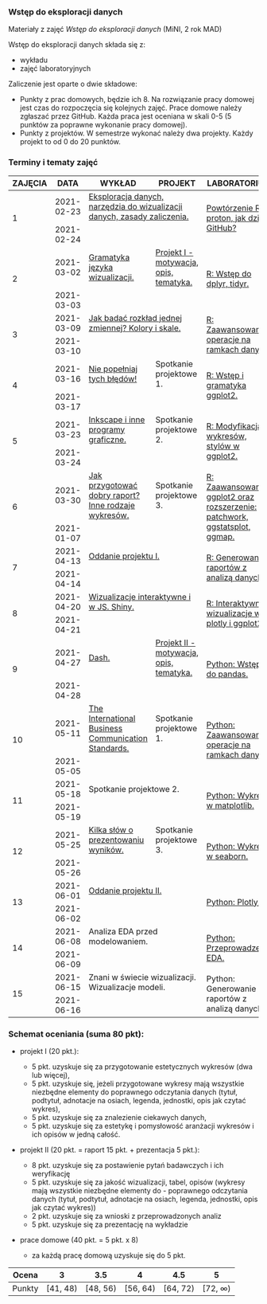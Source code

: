 ### Wstęp do eksploracji danych

Materiały z zajęć *Wstęp do eksploracji danych* (MiNI, 2 rok MAD)

Wstęp do eksploracji danych składa się z:

-   wykładu
-   zajęć laboratoryjnych

Zaliczenie jest oparte o dwie składowe:
-   Punkty z prac domowych, będzie ich 8. Na rozwiązanie pracy domowej jest czas do rozpoczęcia się kolejnych zajęć. Prace domowe należy zgłaszać przez GitHub. Każda praca jest oceniana w skali 0-5 (5 punktów za poprawne wykonanie pracy domowej).
-   Punkty z projektów. W semestrze wykonać należy dwa projekty. Każdy projekt to od 0 do 20 punktów.

### Terminy i tematy zajęć 

<table>
<thead>
  <tr>
    <th>ZAJĘCIA</th>
    <th>DATA</th>
    <th>WYKŁAD </th>
    <th>PROJEKT</th>
    <th>LABORATORIUM</th>
    <th>SKŁADOWA</th>
    <th>PUNKTY</th>
  </tr>
</thead>
<tbody>
  <tr>
    <td rowspan="2">1</td>
    <td>2021-02-23</td>
     <td colspan="2"><a href="https://github.com/mini-pw/2021L-ExploratoryDataAnalysis/blob/main/Wyk%C5%82ad/Wstep_do_eksploracji_danych.pdf" target="_blank" rel="noopener noreferrer">Eksploracja danych, narzędzia do wizualizacji danych, zasady zaliczenia.</a></td>
    <td rowspan="2"><a href="https://github.com/mini-pw/2021L-ExploratoryDataAnalysis/blob/main/Laboratoria/Lab_1.R" target="_blank" rel="noopener noreferrer">Powtórzenie R - proton, jak działa GitHub?</a></td>
    <td rowspan="2"></td>
    <td rowspan="2"></td>
  </tr>
  <tr>
    <td>2021-02-24</td>
    <td colspan="2"></td>
  </tr>
  <tr>
    <td rowspan="2">2</td>
    <td>2021-03-02</td>
    <td><a href="https://github.com/mini-pw/2021L-ExploratoryDataAnalysis/blob/main/Wyk%C5%82ad/Gramatyka_jezyka_wizualizacji.pdf" target="_blank" rel="noopener noreferrer">Gramatyka języka wizualizacji.</a></td>
    <td><a href="https://github.com/mini-pw/2021L-ExploratoryDataAnalysis/tree/main/Projekt/Projekt1" target="_blank" rel="noopener noreferrer">Projekt I - motywacja, opis, tematyka.</a></td>
    <td rowspan="2"><a href="https://github.com/mini-pw/2021L-ExploratoryDataAnalysis/blob/main/Laboratoria/Lab_2.R" target="_blank" rel="noopener noreferrer">R: Wstęp do dplyr, tidyr.</a></td>
    <td rowspan="2"></td>
    <td rowspan="2"></td>
  </tr>
  <tr>
    <td>2021-03-03</td>
    <td colspan="2"></td>
  </tr>
  <tr>
    <td rowspan="2">3</td>
    <td>2021-03-09</td>
    <td colspan="2"><a href="https://github.com/mini-pw/2021L-ExploratoryDataAnalysis/blob/main/Wyk%C5%82ad/Jak%20bada%C4%87%20rozk%C5%82ad%20jednej%20zmiennej%2C%20kolory%20i%20skale..pdf" target="_blank" rel="noopener noreferrer">Jak badać rozkład jednej zmiennej? Kolory i skale.</a></td>
    <td rowspan="2"><a href="https://github.com/mini-pw/2021L-ExploratoryDataAnalysis/blob/main/Laboratoria/Lab_3.R" target="_blank" rel="noopener noreferrer">R: Zaawansowane operacje na ramkach danych.</a></td>
    <td rowspan="2"><a href="https://github.com/mini-pw/2021L-ExploratoryDataAnalysis/issues/33" target="_blank" rel="noopener noreferrer">PD1</a></td>
    <td rowspan="2">5</td>
  </tr>
  <tr>
    <td>2021-03-10</td>
    <td colspan="2"></td>
  </tr>
  <tr>
    <td rowspan="2">4</td>
    <td>2021-03-16</td>
    <td><a href="https://github.com/mini-pw/2021L-ExploratoryDataAnalysis/blob/main/Wyk%C5%82ad/Nie%20pope%C5%82niaj%20tych%20b%C5%82%C4%99d%C3%B3w!.pdf" target="_blank" rel="noopener noreferrer">Nie popełniaj tych błędów!</a></td>
    <td>Spotkanie projektowe 1.</td>
    <td rowspan="2"><a href="https://github.com/mini-pw/2021L-ExploratoryDataAnalysis/blob/main/Laboratoria/Lab_4.R" target="_blank" rel="noopener noreferrer"> R: Wstęp i gramatyka ggplot2.</a></td>
    <td rowspan="2"><a href="https://github.com/mini-pw/2021L-ExploratoryDataAnalysis/issues/35" target="_blank" rel="noopener noreferrer">PD2</a></td>
    <td rowspan="2">5</td>
  </tr>
  <tr>
    <td>2021-03-17</td>
    <td colspan="2"></td>
  </tr>
  <tr>
    <td rowspan="2">5</td>
    <td>2021-03-23</td>
    <td><a href="https://github.com/mini-pw/2021L-ExploratoryDataAnalysis/blob/main/Wyk%C5%82ad/Inkscape%20i%20inne%20programy%20graficzne.pdf" target="_blank" rel="noopener noreferrer">Inkscape i inne programy graficzne.</a></td>
    <td>Spotkanie projektowe 2.</td>
    <td rowspan="2"><a href="https://github.com/mini-pw/2021L-ExploratoryDataAnalysis/blob/main/Laboratoria/Lab_5.R" target="_blank" rel="noopener noreferrer">R: Modyfikacja wykresów, stylów w ggplot2.</a></td>
    <td rowspan="2"></td>
    <td rowspan="2"></td>
  </tr>
  <tr>
    <td>2021-03-24</td>
    <td colspan="2"></td>
  </tr>
  <tr>
    <td rowspan="2">6</td>
    <td>2021-03-30</td>
    <td><a href="https://github.com/mini-pw/2021L-ExploratoryDataAnalysis/blob/main/Wyk%C5%82ad/Jak%20przygotowa%C4%87%20dobry%20raport.%20Inne%20rodzaje%20wykres%C3%B3w..pdf"  target="_blank" rel="noopener noreferrer">Jak przygotować dobry raport? Inne rodzaje wykresów.</a></td>
    <td>Spotkanie projektowe 3.</td>
    <td rowspan="2"><a href="https://github.com/mini-pw/2021L-ExploratoryDataAnalysis/blob/main/Laboratoria/Lab_6.R" target="_blank" rel="noopener noreferrer">R: Zaawansowany ggplot2 oraz rozszerzenie: patchwork, ggstatsplot, ggmap.</a></td>
    <td rowspan="2"><a href="https://github.com/mini-pw/2021L-ExploratoryDataAnalysis/issues/36" target="_blank" rel="noopener noreferrer">PD3 + PD4</a></td>
    <td rowspan="2">10</td>
  </tr>
  <tr>
    <td>2021-01-07</td>
    <td colspan="2"></td>
  </tr>
  <tr>
    <td rowspan="2">7</td>
    <td>2021-04-13</td>
	  <td colspan="2"><a href="https://medium.com/responsibleml/poster-make-movie-book-series-3ac2c8a01180" target="_blank" rel="noopener noreferrer">Oddanie projektu I.</a></td>
    <td rowspan="2"><a href="https://github.com/mini-pw/2021L-ExploratoryDataAnalysis/blob/main/Laboratoria/Lab_7.R" target="_blank" rel="noopener noreferrer">R: Generowanie raportów z analizą danych.</a></td>
    <td rowspan="2"></td>
    <td rowspan="2"></td>
  </tr>
  <tr>
    <td>2021-04-14</td>
    <td colspan="2"></td>
  </tr>
  <tr>
    <td rowspan="2">8</td>
    <td>2021-04-20</td>
    <td colspan="2"><a href="https://github.com/mini-pw/2021L-ExploratoryDataAnalysis/tree/main/Wyk%C5%82ad/Wizualizacje%20interaktywne%20i%20w%20JS.%20Shiny"   target="_blank" rel="noopener noreferrer"> Wizualizacje interaktywne i w JS. Shiny.</a></td>
    <td rowspan="2"><a href="https://github.com/mini-pw/2021L-ExploratoryDataAnalysis/blob/main/Laboratoria/Lab_8.R" target="_blank" rel="noopener noreferrer">R: Interaktywne wizualizacje w plotly i ggplot2.</a></td>
    <td rowspan="2"><a href="https://github.com/mini-pw/2021L-ExploratoryDataAnalysis/issues/32" target="_blank" rel="noopener noreferrer">Projekt 1</a></td>
    <td rowspan="2">20</td>
  </tr>
  <tr>
    <td>2021-04-21</td>
    <td colspan="2"></td>
  </tr>
  <tr>
    <td rowspan="2">9</td>
    <td>2021-04-27</td>
    <td><a href="https://github.com/mini-pw/2021L-ExploratoryDataAnalysis/blob/main/Wykład/Dash.pdf" target="_bland" rel="noopener noreferrer">Dash.</a></td>
    <td><a href="https://github.com/mini-pw/2021L-ExploratoryDataAnalysis/tree/main/Projekt/Projekt2" target="_blank" rel="noopener noreferrer">Projekt II - motywacja, opis, tematyka.</a></td>
    <td rowspan="2"><a href="https://github.com/mini-pw/2021L-ExploratoryDataAnalysis/blob/main/Laboratoria/Lab_9.ipynb" target="_blank" rel="noopener noreferrer">Python: Wstęp do pandas.</a></td>
    <td rowspan="2"></td>
    <td rowspan="2"></td>
  </tr>
  <tr>
    <td>2021-04-28</td>
    <td colspan="2"></td>
  </tr>
  <tr>
    <td rowspan="2">10</td>
    <td>2021-05-11</td>
    <td><a href="https://github.com/mini-pw/2021L-ExploratoryDataAnalysis/blob/main/Wyk%C5%82ad/International%20Business%20Communication%20Standards.pdf" target="_blank" rel="noopener noreferrer">The International Business Communication Standards.</a></td>
    <td>Spotkanie projektowe 1.</td>
    <td rowspan="2"><a href="https://github.com/mini-pw/2021L-ExploratoryDataAnalysis/blob/main/Laboratoria/Lab_10.ipynb" target="_blank" rel="noopener noreferrer">Python: Zaawansowane operacje na ramkach danych.</a></td>
    <td rowspan="2"><a href="https://github.com/mini-pw/2021L-ExploratoryDataAnalysis/issues/136" target="_blank" rel="noopener noreferrer">PD5</a></td>
    <td rowspan="2">5</td>
  </tr>
  <tr>
    <td>2021-05-05</td>
    <td colspan="2"></td>
  </tr>
  <tr>
    <td rowspan="2">11</td>
    <td>2021-05-18</td>
    <td colspan="2">
    Spotkanie projektowe 2.</td>
    <td rowspan="2"><a href="https://github.com/mini-pw/2021L-ExploratoryDataAnalysis/blob/main/Laboratoria/Lab_11.ipynb" target="_blank" rel="noopener noreferrer"> Python: Wykresy w matplotlib.</a></td>
    <td rowspan="2"><a href="https://github.com/mini-pw/2021L-ExploratoryDataAnalysis/issues/166" target="_blank" rel="noopener noreferrer">PD6</a></td>
    <td rowspan="2">5</td>
  </tr>
  <tr>
    <td>2021-05-19</td>
    <td colspan="2"></td>
  </tr>
  <tr>
    <td rowspan="2">12</td>
    <td>2021-05-25</td>
    <td><a href="https://github.com/mini-pw/2021L-ExploratoryDataAnalysis/blob/main/Wyk%C5%82ad/Kilka%20s%C5%82%C3%B3w%20o%20prezentowaniu%20wynik%C3%B3w..pdf" target="_blank" rel="noopener noreferrer"> Kilka słów o prezentowaniu wyników.</a></td>
    <td>Spotkanie projektowe 3.</td>
    <td rowspan="2"><a href="https://github.com/mini-pw/2021L-ExploratoryDataAnalysis/blob/main/Laboratoria/Lab_12.ipynb" target="_blank" rel="noopener noreferrer"> Python: Wykresy w seaborn.</a></td>
    <td rowspan="2"></td>
    <td rowspan="2"></td>
  </tr>
  <tr>
    <td>2021-05-26</td>
    <td colspan="2"></td>
  </tr>
  <tr>
    <td rowspan="2">13</td>
    <td>2021-06-01</td>
    <td colspan="2"><a href="https://github.com/mini-pw/2021L-ExploratoryDataAnalysis/tree/main/Projekt/Projekt2/Raport" target="_blank" rel="noopener noreferrer"> Oddanie projektu II.</a></td>
    <td rowspan="2"><a href="https://github.com/mini-pw/2021L-ExploratoryDataAnalysis/blob/main/Laboratoria/Lab_13.ipynb" target="_blank" rel="noopener noreferrer">Python: Plotly.</a></td>
    <td rowspan="2"><a href="https://github.com/mini-pw/2021L-ExploratoryDataAnalysis/issues/212" target="_blank" rel="noopener noreferrer">PD7 + PD8</a></td>
    <td rowspan="2">10</td>
  </tr>
  <tr>
    <td>2021-06-02</td>
    <td colspan="2"></td>
  </tr>
  <tr>
    <td rowspan="2">14</td>
    <td>2021-06-08</td>
    <td colspan="2">Analiza EDA przed modelowaniem.</td>
    <td rowspan="2"><a href="https://github.com/mini-pw/2021L-ExploratoryDataAnalysis/blob/main/Laboratoria/Lab_14.ipynb" target="_blank" rel="noopener noreferrer">Python: Przeprowadzenie EDA.</a></td>
    <td rowspan="2"><a href="https://github.com/mini-pw/2021L-ExploratoryDataAnalysis/issues/95" target="_blank" rel="noopener noreferrer">Projekt 2</a></td>
    <td rowspan="2">20</td>
  </tr>
  <tr>
    <td>2021-06-09</td>
    <td colspan="2"></td>
  </tr>
  <tr>
    <td rowspan="2">15</td>
    <td>2021-06-15</td>
    <td colspan="2">Znani w świecie wizualizacji. Wizualizacje modeli.</td>
    <td rowspan="2">Python: Generowanie raportów z analizą danych.</td>
    <td rowspan="2"></td>
    <td rowspan="2"></td>
  </tr>
  <tr>
    <td>2021-06-16</td>
    <td colspan="2"></td>
  </tr>
</tbody>
</table>


### Schemat oceniania (suma 80 pkt):

-  projekt I (20 pkt.):
	-  5 pkt. uzyskuje się za przygotowanie estetycznych wykresów (dwa lub więcej),
	-  5 pkt. uzyskuje się, jeżeli przygotowane wykresy mają wszystkie niezbędne elementy do poprawnego odczytania danych (tytuł, podtytuł, adnotacje na osiach, legenda, jednostki, opis jak czytać wykres),
	-  5 pkt. uzyskuje się za znalezienie ciekawych danych,
	-  5 pkt. uzyskuje się za estetykę i pomysłowość aranżacji wykresów i ich opisów w jedną całość.

-  projekt II (20 pkt. = raport 15 pkt. + prezentacja 5 pkt.):
	- 8 pkt. uzyskuje się za postawienie pytań badawczych i ich weryfikację
	- 5 pkt. uzyskuje się za jakość wizualizacji, tabel, opisów (wykresy mają wszystkie niezbędne elementy do - poprawnego odczytania danych (tytuł, podtytuł, adnotacje na osiach, legenda, jednostki, opis jak czytać wykres))
	- 2 pkt. uzyskuje się za wnioski z przeprowadzonych analiz
	- 5 pkt. uzyskuje się za prezentację na wykładzie

-  prace domowe (40 pkt. = 5 pkt. x 8)
	- za każdą pracę domową uzyskuje się do 5 pkt.
    
    
| Ocena |  3 | 3.5 | 4 | 4.5 | 5 |
|:---:|:---:|:---:|:---:|:---:|:---:|
| Punkty   | [41, 48) | [48, 56) | [56, 64) | [64, 72) | [72, ∞) |
